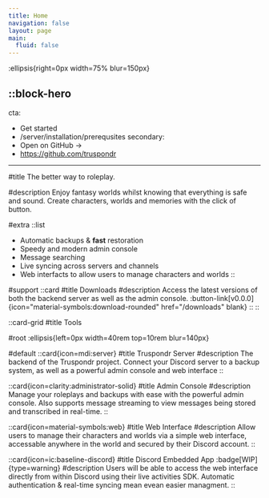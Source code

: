 ```yaml
---
title: Home
navigation: false
layout: page
main:
  fluid: false
---
```


:ellipsis{right=0px width=75% blur=150px}

::block-hero
---
cta:
  - Get started
  - /server/installation/prerequsites
secondary:
  - Open on GitHub →
  - https://github.com/truspondr
---

#title
The better way to roleplay.

#description
Enjoy fantasy worlds whilst knowing that everything is safe and sound. Create characters, worlds and memories with the click of button.

#extra
  ::list
  - Automatic backups & **fast** restoration
  - Speedy and modern admin console
  - Message searching
  - Live syncing across servers and channels
  - Web interfacts to allow users to manage characters and worlds
  ::

#support
  ::card
  #title
  Downloads
  #description
  Access the latest versions of both the backend server as well as the admin console.
  :button-link[v0.0.0]{icon="material-symbols:download-rounded" href="/downloads" blank}
  ::
::

::card-grid
#title
Tools

#root
:ellipsis{left=0px width=40rem top=10rem blur=140px}

#default
  ::card{icon=mdi:server}
  #title
  Truspondr Server
  #description
  The backend of the Truspondr project. Connect your Discord server to a backup system, as well as a powerful admin console and web interface
  ::

  ::card{icon=clarity:administrator-solid}
  #title
  Admin Console
  #description
  Manage your roleplays and backups with ease with the powerful admin console. Also supports message streaming to view messages being stored and transcribed in real-time.
  ::

  ::card{icon=material-symbols:web}
  #title
  Web Interface
  #description
  Allow users to manage their characters and worlds via a simple web interface, accessable anywhere in the world and secured by their Discord account.
  ::

  ::card{icon=ic:baseline-discord}
  #title
  Discord Embedded App :badge[WIP]{type=warning}
  #description
  Users will be able to access the web interface directly from within Discord using their live activities SDK. Automatic authentication & real-time syncing mean evean easier managment.
::
